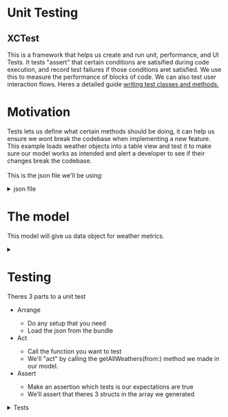 # Unit Testing

## XCTest
This is a framework that helps us create and run unit, performance, and UI Tests. It tests "assert" that certain conditions are satisified during code execution,  and record test failures if those conditions aret satisfied. We use this to measure the performance of blocks of code. We can also test user interaction flows. Heres a detailed guide <a href="https://developer.apple.com/library/archive/documentation/DeveloperTools/Conceptual/testing_with_xcode/chapters/04-writing_tests.html"> writing test classes and methods.</a>

# Motivation
Tests lets us define what certain methods should be doing, it can help us ensure we wont break the codebase when implementing a new feature. This example loads weather objects into a table view and test it to make sure our model works as intended and alert a developer to see if their changes break the codebase. <br></br>
This is the json file we'll be using:
<details>
  <summary>json file</summary>
  
  ```c++
{
	"message": "accurate",
	"cod": "200",
	"count": 3,
	"list": [{
		"id": 2641549,
		"name": "Newtonhill",
		"coord": {
			"lat": 57.0333,
			"lon": -2.15
		},
		"main": {
			"temp": 275.15,
			"pressure": 1010,
			"humidity": 93,
			"temp_min": 275.15,
			"temp_max": 275.15
		},
		"dt": 1521204600,
		"wind": {
			"speed": 9.3,
			"deg": 120,
			"gust": 18
		},
		"sys": {
			"country": ""
		},
		"rain": null,
		"snow": null,
		"clouds": {
			"all": 75
		},
		"weather": [{
			"id": 311,
			"main": "Drizzle",
			"description": "rain and drizzle",
			"icon": "09d"
		}]
	}, {
		"id": 2636814,
		"name": "Stonehaven",
		"coord": {
			"lat": 56.9637,
			"lon": -2.2118
		},
		"main": {
			"temp": 275.15,
			"pressure": 1010,
			"humidity": 93,
			"temp_min": 275.15,
			"temp_max": 275.15
		},
		"dt": 1521204600,
		"wind": {
			"speed": 9.3,
			"deg": 120,
			"gust": 18
		},
		"sys": {
			"country": ""
		},
		"rain": null,
		"snow": null,
		"clouds": {
			"all": 75
		},
		"weather": [{
			"id": 311,
			"main": "Drizzle",
			"description": "rain and drizzle",
			"icon": "09d"
		}]
	}, {
		"id": 2640030,
		"name": "Portlethen",
		"coord": {
			"lat": 57.0547,
			"lon": -2.1307
		},
		"main": {
			"temp": 275.15,
			"pressure": 1010,
			"humidity": 93,
			"temp_min": 275.15,
			"temp_max": 275.15
		},
		"dt": 1521204600,
		"wind": {
			"speed": 9.3,
			"deg": 120,
			"gust": 18
		},
		"sys": {
			"country": ""
		},
		"rain": null,
		"snow": null,
		"clouds": {
			"all": 75
		},
		"weather": [{
			"id": 311,
			"main": "Drizzle",
			"description": "rain and drizzle",
			"icon": "09d"
		}]
	}]
}
  ```
  
</details>

# The model
This model will give us data object for weather metrics.
<details>
  <summary></summary>
</details>

# Testing
Theres 3 parts to a unit test
<ul>
<li>Arrange</li>
	<ul>
	<li>Do any setup that you need</li>
	<li>Load the json from the bundle</li>
	</ul>
<li>Act</li>
	<ul>
	<li>Call the function you want to test</li>
	<li>We'll "act" by calling the getAllWeathers(from:) method we made in our model.</li>
	</ul>
<li>Assert</li>
	<ul>
	<li>Make an assertion which tests is our expectations are true</li>
	<li>We'll assert that theres 3 structs in the array we generated</li>
	</ul>
</ul>

<details>
	<summary>Tests</summary>
	
```swift
import Foundation

struct WeatherWrapper: Codable {
    let list: [Weather]
}

struct Weather: Codable {
    let name: String
    let mainInformation: MainWeatherInformation
    let windInformation: WindInformation
    let weatherDescriptions: [WeatherDescription]
    
    //    var farenheitTemperature: Double {
    //        return mainInformation.temperatureInKelvin * 1.8 - 459.67
    //    }
    
    static func getAllWeathers(from JSONData: Data) throws -> [Weather] {
        do {
            let allWeathers = try JSONDecoder().decode(WeatherWrapper.self, from: JSONData)
            return allWeathers.list
            
        } catch {
            throw error
        }
    }
    
    private enum CodingKeys: String, CodingKey {
        case name
        case mainInformation = "main"
        case windInformation = "wind"
        case weatherDescriptions = "weather"
    }
}

struct MainWeatherInformation: Codable {
    let temperatureInKelvin: Double
    
    private enum CodingKeys: String, CodingKey {
        case temperatureInKelvin = "temp"
    }
}

struct WindInformation: Codable {
    let speed: Double
    let deg: Int
}

struct WeatherDescription: Codable {
    let description: String
}	
```
	
</details>
